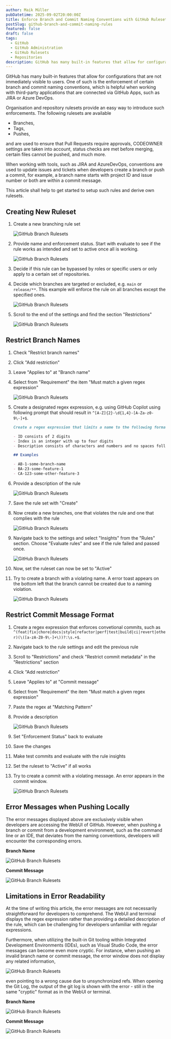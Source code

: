 ```yaml
---
author: Maik Müller
pubDatetime: 2025-09-02T20:00:00Z
title: Enforce Branch and Commit Naming Conventions with GitHub Rulesets
postSlug: github-branch-and-commit-naming-rules
featured: false
draft: false
tags:
  - GitHub
  - GitHub Administration
  - GitHub Rulesets
  - Repositories
description: GitHub has many built-in features that allow for configurations that are not immediately visible to users. One of such is the enforcement of certain branch and commit naming conventions.
---
```


GitHub has many built-in features that allow for configurations that are not immediately visible to users. One of such is the enforcement of certain branch and commit naming conventions, which is helpful when working with third-party applications that are connected via GitHub Apps, such as JIRA or Azure DevOps.

Organisation and repository rulesets provide an easy way to introduce such enforcements. The following rulesets are available

- Branches,
- Tags,
- Pushes,

and are used to ensure that Pull Requests require approvals, CODEOWNER settings are taken into account, status checks are met before merging, certain files cannot be pushed, and much more.

When working with tools, such as JIRA and AzureDevOps, conventions are used to update issues and tickets when developers create a branch or push a commit, for example, a branch name starts with project ID and issue number or both are within a commit message.

This article shall help to get started to setup such rules and derive own rulesets.

## Creating New Ruleset

1. Create a new branching rule set

   ![GitHub Branch Rulesets](../../assets/articles/github-branch-and-commit-naming-rules/01-ruleset-branch-new@2x.png)

2. Provide name and enforcement status. Start with evaluate to see if the rule works as intended and set to active once all is working.

   ![GitHub Branch Rulesets](../../assets/articles/github-branch-and-commit-naming-rules/02-ruleset-branch-status@2x.png)

3. Decide if this rule can be bypassed by roles or specific users or only apply to a certain set of repositories.

4. Decide which branches are targeted or excluded, e.g. `main` or `release/**`. This example will enforce the rule on all branches except the specified ones.

   ![GitHub Branch Rulesets](../../assets/articles/github-branch-and-commit-naming-rules/03-ruleset-branch-pattern@2x.png)

5. Scroll to the end of the settings and find the section "Restrictions"

   ![GitHub Branch Rulesets](../../assets/articles/github-branch-and-commit-naming-rules/04-ruleset-branch-restrictions@2x.png)

## Restrict Branch Names

1. Check "Restrict branch names"

2. Click "Add restriction"

3. Leave "Applies to" at "Branch name"

4. Select from "Requirement" the item "Must match a given regex expression"

   ![GitHub Branch Rulesets](../../assets/articles/github-branch-and-commit-naming-rules/05-ruleset-branch-applies-to@2x.png)

5. Create a designated regex expression, e.g. using GitHub Copilot using following prompt that should result in `^[A-Z]{2}-\d{1,4}-[A-Za-z0-9\-]+$`.

   ```md
   Create a regex expression that limits a name to the following format: ID-index-description.

   - ID consists of 2 digits
   - Index is an integer with up to four digits
   - Description consists of characters and numbers and no spaces following the rules of GitHub. Slashes are not allowed

   ## Examples

   - AB-1-some-branch-name
   - BA-23-some-feature-1
   - CA-123-some-other-feature-3
   ```

6. Provide a description of the rule

   ![GitHub Branch Rulesets](../../assets/articles/github-branch-and-commit-naming-rules/06-ruleset-branch-pattern@2x.png)

7. Save the rule set with "Create"

8. Now create a new branches, one that violates the rule and one that complies with the rule

   ![GitHub Branch Rulesets](../../assets/articles/github-branch-and-commit-naming-rules/07-ruleset-branch-test-rule@2x.png)

9. Navigate back to the settings and select "Insights" from the "Rules" section. Choose "Evaluate rules" and see if the rule failed and passed once.

   ![GitHub Branch Rulesets](../../assets/articles/github-branch-and-commit-naming-rules/08-ruleset-branch-check-rule@2x.png)

10. Now, set the ruleset can now be set to "Active"

11. Try to create a branch with a violating name. A error toast appears on the bottom left that the branch cannot be created due to a naming violation.

    ![GitHub Branch Rulesets](../../assets/articles/github-branch-and-commit-naming-rules/09-ruleset-branch-error-message@2x.png)

## Restrict Commit Message Format

1. Create a regex expression that enforces convetional commits, such as `^(feat|fix|chore|docs|style|refactor|perf|test|build|ci|revert|other)(\([a-zA-Z0-9\-]+\))?:\s.+$`.
2. Navigate back to the rule settings and edit the previous rule
3. Scroll to "Restrictions" and check "Restrict commit metadata" in the "Restrictions" section
4. Click "Add restriction"
5. Leave "Applies to" at "Commit message"
6. Select from "Requirement" the item "Must match a given regex expression"
7. Paste the regex at "Matching Pattern"
8. Provide a description

   ![GitHub Branch Rulesets](../../assets/articles/github-branch-and-commit-naming-rules/10-ruleset-commit-pattern@2x.png)

9. Set "Enforcement Status" back to evaluate
10. Save the changes
11. Make test commits and evaluate with the rule insights
12. Set the ruleset to "Active" if all works
13. Try to create a commit with a violating message. An error appears in the commit window.

    ![GitHub Branch Rulesets](../../assets/articles/github-branch-and-commit-naming-rules/13-ruleset-commit-pattern-test@2x.png)

## Error Messages when Pushing Locally

The error messages displayed above are exclusively visible when developers are accessing the WebUI of GitHub. However, when pushing a branch or commit from a development environment, such as the command line or an IDE, that deviates from the naming conventions, developers will encounter the corresponding errors.

**Branch Name**

![GitHub Branch Rulesets](../../assets/articles/github-branch-and-commit-naming-rules/14-ruleset-branch-local-error@2x.png)

**Commit Message**

![GitHub Branch Rulesets](../../assets/articles/github-branch-and-commit-naming-rules/15-ruleset-commit-local-error@2x.png)

## Limitations in Error Readability

At the time of writing this article, the error messages are not necessarily straightforward for developers to comprehend. The WebUI and terminal displays the regex expression rather than providing a detailed description of the rule, which can be challenging for developers unfamiliar with regular expressions.

Furthermore, when utilizing the built-in Git tooling within Integrated Development Environments (IDEs), such as Visual Studio Code, the error messages can become even more cryptic. For instance, when pushing an invalid branch name or commit message, the error window does not display any related information,

![GitHub Branch Rulesets](../../assets/articles/github-branch-and-commit-naming-rules/16-ruleset-branch-vscode-error@2x.png)

even pointing to a wrong cause due to unsynchronized refs. When opening the Git Log, the output of the git log is shown with the error - still in the same "cryptic" format as in the WebUI or terminal.

**Branch Name**

![GitHub Branch Rulesets](../../assets/articles/github-branch-and-commit-naming-rules/17-ruleset-branch-vscode-error-log@2x.png)

**Commit Message**

![GitHub Branch Rulesets](../../assets/articles/github-branch-and-commit-naming-rules/18-ruleset-commit-vscode-error-log@2x.png)
